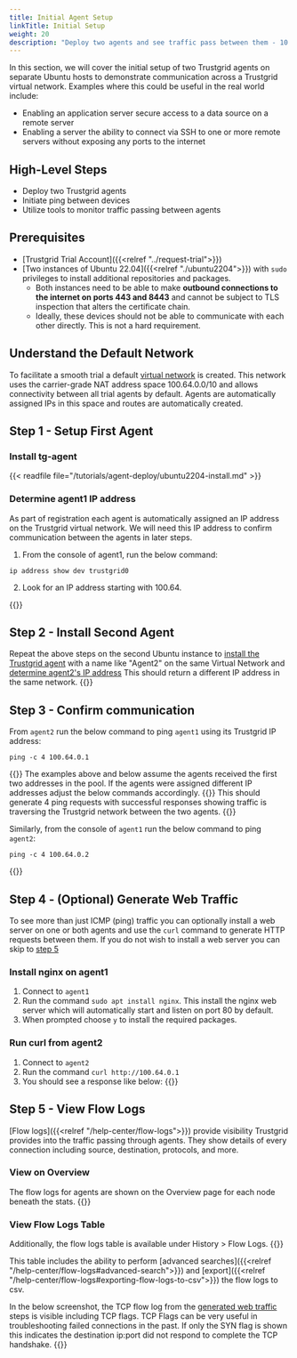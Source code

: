 ```yaml
---
title: Initial Agent Setup
linkTitle: Initial Setup
weight: 20
description: "Deploy two agents and see traffic pass between them - 10 minutes"
---
```

In this section, we will cover the initial setup of two Trustgrid agents on separate Ubuntu hosts to demonstrate communication across a Trustgrid virtual network. Examples where this could be useful in the real world include:
- Enabling an application server secure access to a data source on a remote server
- Enabling a server the ability to connect via SSH to one or more remote servers without exposing any ports to the internet

## High-Level Steps
- Deploy two Trustgrid agents
- Initiate ping between devices
- Utilize tools to monitor traffic passing between agents

## Prerequisites
- [Trustgrid Trial Account]({{<relref "../request-trial">}})
- [Two instances of Ubuntu 22.04]({{<relref "./ubuntu2204">}}) with `sudo` privileges to install additional repositories and packages.
  - Both instances need to be able to make **outbound connections to the internet on ports 443 and 8443** and cannot be subject to TLS inspection that alters the certificate chain.
  - Ideally, these devices should not be able to communicate with each other directly. This is not a hard requirement.


## Understand the Default Network
To facilitate a smooth trial a default [virtual network]() is created. This network uses the carrier-grade NAT address space 100.64.0.0/10 and allows connectivity between all trial agents by default. Agents are automatically assigned IPs in this space and routes are automatically created.


## Step 1 - Setup First Agent
### Install tg-agent
{{< readfile file="/tutorials/agent-deploy/ubuntu2204-install.md" >}}
### Determine agent1 IP address
As part of registration each agent is automatically assigned an IP address on the Trustgrid virtual network. We will need this IP address to confirm communication between the agents in later steps.
1. From the console of agent1, run the below command:
  ```  text
  ip address show dev trustgrid0
  ```
2. Look for an IP address starting with 100.64. 

{{<tgimg src="agent1-ip.png" width="90%" caption="Console showing the Trustgrid IP address of 100.64.0.1">}}

## Step 2 - Install Second Agent

Repeat the above steps on the second Ubuntu instance to [install the Trustgrid agent](#install-tg-agent) with a name like "Agent2" on the same Virtual Network and [determine agent2's IP address](#determine-agent1-ip-address)
This should return a different IP address in the same network.
{{<tgimg src="agent2-ip.png" width="90%" caption="Console showing the Trustgrid IP address of 100.64.0.2">}}

## Step 3 - Confirm communication

From `agent2` run the below command to ping `agent1` using its Trustgrid IP address:
``` text
ping -c 4 100.64.0.1
```
{{<alert color="info">}} The examples above and below assume the agents received the first two addresses in the pool. If the agents were assigned different IP addresses adjust the below commands accordingly. {{</alert>}}
This should generate 4 ping requests with successful responses showing traffic is traversing the Trustgrid network between the two agents.
{{<tgimg src="ping-agent1.png" width="60%" caption="Successful ping from agent2 to agent1">}}

Similarly, from the console of `agent1` run the below command to ping `agent2`:
``` text
ping -c 4 100.64.0.2
```
{{<tgimg src="ping-agent2.png" width="60%" caption="Successful ping from agent1 to agent2">}}

## Step 4 - (Optional) Generate Web Traffic
To see more than just ICMP (ping) traffic you can optionally install a web server on one or both agents and use the `curl` command to generate HTTP requests between them. If you do not wish to install a web server you can skip to [step 5](#step-5---view-flow-logs)

### Install nginx on agent1
1. Connect to `agent1`
1. Run the command `sudo apt install nginx`.  This install the nginx web server which will automatically start and listen on port 80 by default.
  1. When prompted choose `y` to install the required packages. 

### Run curl from agent2
1. Connect to `agent2`
1. Run the command `curl http://100.64.0.1`
1. You should see a response like below: {{<tgimg src="curl-agent1.png" width="75%" caption="Successful curl from agent2 to agent1">}}


## Step 5 - View Flow Logs
[Flow logs]({{<relref "/help-center/flow-logs">}}) provide visibility Trustgrid provides into the traffic passing through agents. They show details of every connection including source, destination, protocols, and more.
### View on Overview
The flow logs for agents are shown on the Overview page for each node beneath the stats. 
{{<tgimg src="agent-icmp-flow-logs.png" width="90%" caption="ICMP flow logs for agents 1 and 2">}}
### View Flow Logs Table
Additionally, the flow logs table is available under History > Flow Logs. {{<tgimg src="flow-log-nav.png" width="30%">}}

This table includes the ability to perform [advanced searches]({{<relref "/help-center/flow-logs#advanced-search">}}) and [export]({{<relref "/help-center/flow-logs#exporting-flow-logs-to-csv">}}) the flow logs to csv. 

In the below screenshot, the TCP flow log from the [generated web traffic](#step-4---optional-generate-web-traffic) steps is visible including TCP flags.  TCP Flags can be very useful in troubleshooting failed connections in the past. If only the SYN flag is shown this indicates the destination ip:port did not respond to complete the TCP handshake.
{{<tgimg src="agent2-flow-logs.png" width="90%" caption="Flow logs table with search for agent2">}}